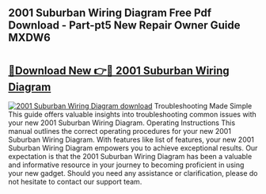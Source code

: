 ## 2001 Suburban Wiring Diagram Free Pdf Download - Part-pt5 New Repair Owner Guide MXDW6

# <h2><a href="http://dfoyi4.blite.top/?on=2001+Suburban+Wiring+Diagram">🔗Download New 👉🔴 2001 Suburban Wiring Diagram</a></h2>

[![2001 Suburban Wiring Diagram download](https://i.imgur.com/lujVjoI.png)](http://dfoyi4.blite.top/?on=2001+Suburban+Wiring+Diagram)
Troubleshooting Made Simple This guide offers valuable insights into troubleshooting common issues with your new 2001 Suburban Wiring Diagram. Operating Instructions This manual outlines the correct operating procedures for your new 2001 Suburban Wiring Diagram. With features like list of features, your new 2001 Suburban Wiring Diagram empowers you to achieve exceptional results. Our expectation is that the 2001 Suburban Wiring Diagram has been a valuable and informative resource in your journey to becoming proficient in using your new gadget. Should you need any assistance or clarification, please do not hesitate to contact our support team.
